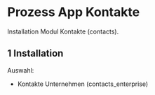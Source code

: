 # Prozess App Kontakte
Installation Modul Kontakte (contacts).

## 1 Installation
Auswahl:
* Kontakte Unternehmen (contacts_enterprise)
